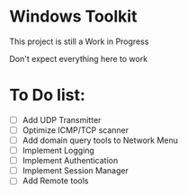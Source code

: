 # Windows Toolkit
This project is still a Work in Progress

Don't expect everything here to work

# To Do list:
- [ ] Add UDP Transmitter
- [ ] Optimize ICMP/TCP scanner
- [ ] Add domain query tools to Network Menu
- [ ] Implement Logging
- [ ] Implement Authentication
- [ ] Implement Session Manager
- [ ] Add Remote tools
